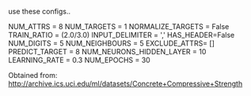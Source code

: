 use these configs..


NUM_ATTRS = 8
NUM_TARGETS = 1
NORMALIZE_TARGETS = False
TRAIN_RATIO = (2.0/3.0)
INPUT_DELIMITER = ','
HAS_HEADER=False
NUM_DIGITS = 5
NUM_NEIGHBOURS = 5
EXCLUDE_ATTRS= []
PREDICT_TARGET = 8
NUM_NEURONS_HIDDEN_LAYER = 10
LEARNING_RATE = 0.3
NUM_EPOCHS = 30

Obtained from: http://archive.ics.uci.edu/ml/datasets/Concrete+Compressive+Strength